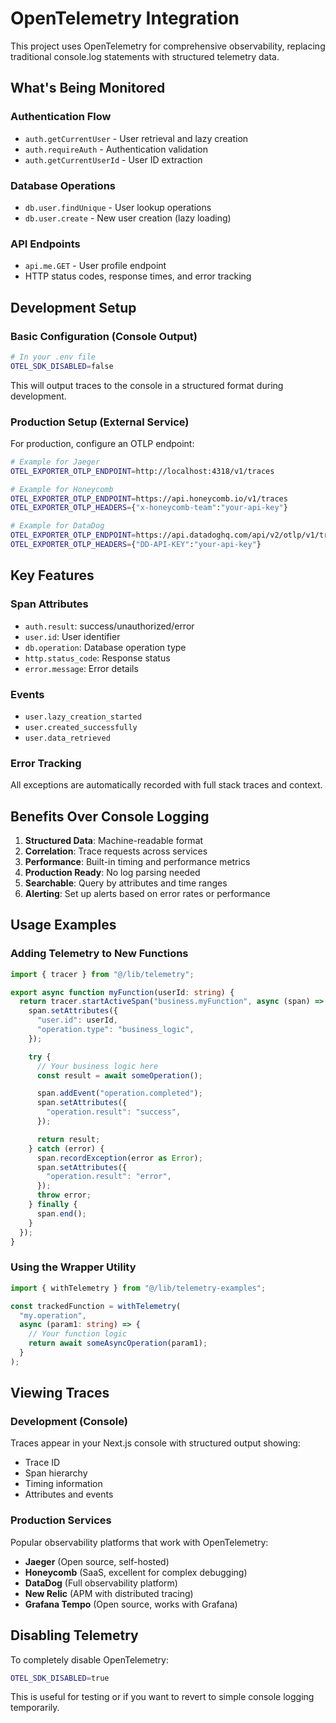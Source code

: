 # OpenTelemetry Integration

This project uses OpenTelemetry for comprehensive observability, replacing traditional console.log statements with structured telemetry data.

## What's Being Monitored

### Authentication Flow

- `auth.getCurrentUser` - User retrieval and lazy creation
- `auth.requireAuth` - Authentication validation
- `auth.getCurrentUserId` - User ID extraction

### Database Operations

- `db.user.findUnique` - User lookup operations
- `db.user.create` - New user creation (lazy loading)

### API Endpoints

- `api.me.GET` - User profile endpoint
- HTTP status codes, response times, and error tracking

## Development Setup

### Basic Configuration (Console Output)

```bash
# In your .env file
OTEL_SDK_DISABLED=false
```

This will output traces to the console in a structured format during development.

### Production Setup (External Service)

For production, configure an OTLP endpoint:

```bash
# Example for Jaeger
OTEL_EXPORTER_OTLP_ENDPOINT=http://localhost:4318/v1/traces

# Example for Honeycomb
OTEL_EXPORTER_OTLP_ENDPOINT=https://api.honeycomb.io/v1/traces
OTEL_EXPORTER_OTLP_HEADERS={"x-honeycomb-team":"your-api-key"}

# Example for DataDog
OTEL_EXPORTER_OTLP_ENDPOINT=https://api.datadoghq.com/api/v2/otlp/v1/traces
OTEL_EXPORTER_OTLP_HEADERS={"DD-API-KEY":"your-api-key"}
```

## Key Features

### Span Attributes

- `auth.result`: success/unauthorized/error
- `user.id`: User identifier
- `db.operation`: Database operation type
- `http.status_code`: Response status
- `error.message`: Error details

### Events

- `user.lazy_creation_started`
- `user.created_successfully`
- `user.data_retrieved`

### Error Tracking

All exceptions are automatically recorded with full stack traces and context.

## Benefits Over Console Logging

1. **Structured Data**: Machine-readable format
2. **Correlation**: Trace requests across services
3. **Performance**: Built-in timing and performance metrics
4. **Production Ready**: No log parsing needed
5. **Searchable**: Query by attributes and time ranges
6. **Alerting**: Set up alerts based on error rates or performance

## Usage Examples

### Adding Telemetry to New Functions

```typescript
import { tracer } from "@/lib/telemetry";

export async function myFunction(userId: string) {
  return tracer.startActiveSpan("business.myFunction", async (span) => {
    span.setAttributes({
      "user.id": userId,
      "operation.type": "business_logic",
    });

    try {
      // Your business logic here
      const result = await someOperation();

      span.addEvent("operation.completed");
      span.setAttributes({
        "operation.result": "success",
      });

      return result;
    } catch (error) {
      span.recordException(error as Error);
      span.setAttributes({
        "operation.result": "error",
      });
      throw error;
    } finally {
      span.end();
    }
  });
}
```

### Using the Wrapper Utility

```typescript
import { withTelemetry } from "@/lib/telemetry-examples";

const trackedFunction = withTelemetry(
  "my.operation",
  async (param1: string) => {
    // Your function logic
    return await someAsyncOperation(param1);
  }
);
```

## Viewing Traces

### Development (Console)

Traces appear in your Next.js console with structured output showing:

- Trace ID
- Span hierarchy
- Timing information
- Attributes and events

### Production Services

Popular observability platforms that work with OpenTelemetry:

- **Jaeger** (Open source, self-hosted)
- **Honeycomb** (SaaS, excellent for complex debugging)
- **DataDog** (Full observability platform)
- **New Relic** (APM with distributed tracing)
- **Grafana Tempo** (Open source, works with Grafana)

## Disabling Telemetry

To completely disable OpenTelemetry:

```bash
OTEL_SDK_DISABLED=true
```

This is useful for testing or if you want to revert to simple console logging temporarily.
